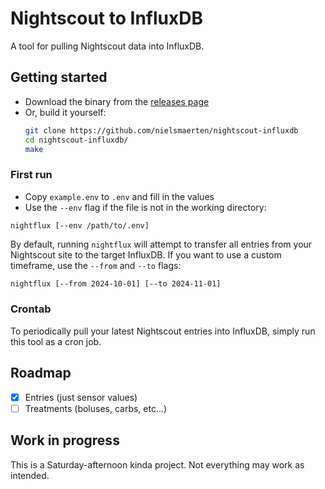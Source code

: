 # Nightscout to InfluxDB

A tool for pulling Nightscout data into InfluxDB.

## Getting started

- Download the binary from the
  [releases page](https://github.com/nielsmaerten/nightscout-influxdb/releases)
- Or, build it yourself:
  ```bash
  git clone https://github.com/nielsmaerten/nightscout-influxdb
  cd nightscout-influxdb/
  make
  ```

### First run

- Copy `example.env` to `.env` and fill in the values
- Use the `--env` flag if the file is not in the working directory:
```
nightflux [--env /path/to/.env]
```

By default, running `nightflux` will attempt to transfer all entries from
your Nightscout site to the target InfluxDB. If you want to use a custom
timeframe, use the `--from` and `--to` flags:

```bash
nightflux [--from 2024-10-01] [--to 2024-11-01]
```

### Crontab

To periodically pull your latest Nightscout entries into InfluxDB, simply run
this tool as a cron job.

## Roadmap

- [x] Entries (just sensor values)
- [ ] Treatments (boluses, carbs, etc...)

## Work in progress

This is a Saturday-afternoon kinda project. Not everything may work as intended.
